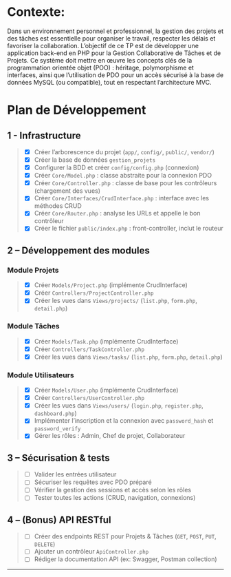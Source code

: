 # Contexte:

Dans un environnement personnel et professionnel, la gestion des projets et des tâches est essentielle pour
organiser le travail, respecter les délais et favoriser la collaboration. L’objectif de ce TP est de développer une
application back-end en PHP pour la Gestion Collaborative de Tâches et de Projets. Ce système doit mettre
en œuvre les concepts clés de la programmation orientée objet (POO) : héritage, polymorphisme et
interfaces, ainsi que l’utilisation de PDO pour un accès sécurisé à la base de données MySQL (ou compatible),
tout en respectant l’architecture MVC.


# Plan de Développement

## 1 - Infrastructure

> - [x] Créer l’arborescence du projet (`app/`, `config/`, `public/`, `vendor/`)
> - [x] Créer la base de données `gestion_projets`
> - [x] Configurer la BDD et créer `config/config.php` (connexion)
> - [x] Créer `Core/Model.php` : classe abstraite pour la connexion PDO
> - [x] Créer `Core/Controller.php` : classe de base pour les contrôleurs (chargement des vues)
> - [x] Créer `Core/Interfaces/CrudInterface.php` : interface avec les méthodes CRUD
> - [x] Créer `Core/Router.php` : analyse les URLs et appelle le bon contrôleur
> - [x] Créer le fichier `public/index.php` : front-controller, inclut le routeur

## 2 – Développement des modules

### Module Projets
> - [x] Créer `Models/Project.php` (implémente CrudInterface)
> - [x] Créer `Controllers/ProjectController.php`
> - [x] Créer les vues dans `Views/projects/` (`list.php`, `form.php`, `detail.php`)

### Module Tâches
> - [x] Créer `Models/Task.php` (implémente CrudInterface)
> - [x] Créer `Controllers/TaskController.php`
> - [x] Créer les vues dans `Views/tasks/` (`list.php`, `form.php`, `detail.php`)

### Module Utilisateurs
> - [x] Créer `Models/User.php` (implémente CrudInterface)
> - [x] Créer `Controllers/UserController.php`
> - [X] Créer les vues dans `Views/users/` (`login.php`, `register.php`, `dashboard.php`)
> - [x] Implémenter l’inscription et la connexion avec `password_hash` et `password_verify`
> - [x] Gérer les rôles : Admin, Chef de projet, Collaborateur

## 3 – Sécurisation & tests

> - [ ] Valider les entrées utilisateur
> - [ ] Sécuriser les requêtes avec PDO préparé
> - [ ] Vérifier la gestion des sessions et accès selon les rôles
> - [ ] Tester toutes les actions (CRUD, navigation, connexions)
> 
## 4 – (Bonus) API RESTful

> - [ ] Créer des endpoints REST pour Projets & Tâches (`GET`, `POST`, `PUT`, `DELETE`)
> - [ ] Ajouter un contrôleur `ApiController.php`
> - [ ] Rédiger la documentation API (ex: Swagger, Postman collection)
> 
---
